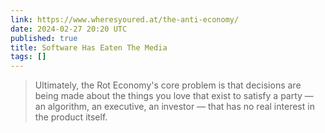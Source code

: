 ```yaml
---
link: https://www.wheresyoured.at/the-anti-economy/
date: 2024-02-27 20:20 UTC
published: true
title: Software Has Eaten The Media
tags: []
---
```


> Ultimately, the Rot Economy's core problem is that decisions are being made about the things you love that exist to satisfy a party — an algorithm, an executive, an investor — that has no real interest in the product itself.
